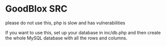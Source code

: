 # GoodBlox SRC

please do not use this, php is slow and has vulnerabilities


If you want to use this, set up your database in inc/db.php and then create the whole MySQL database with all the rows and columns.
